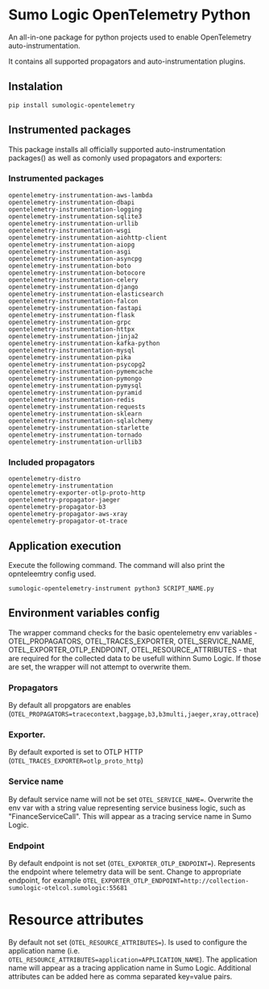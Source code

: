 # Sumo Logic OpenTelemetry Python


An all-in-one package for python projects used to enable OpenTelemetry auto-instrumentation.

It contains all supported propagators and auto-instrumentation plugins.

## Instalation

```
pip install sumologic-opentelemetry
```


## Instrumented packages

This package installs all officially supported auto-instrumentation packages() as well as comonly used propagators and exporters:

### Instrumented packages
```
opentelemetry-instrumentation-aws-lambda
opentelemetry-instrumentation-dbapi
opentelemetry-instrumentation-logging
opentelemetry-instrumentation-sqlite3
opentelemetry-instrumentation-urllib
opentelemetry-instrumentation-wsgi
opentelemetry-instrumentation-aiohttp-client
opentelemetry-instrumentation-aiopg
opentelemetry-instrumentation-asgi
opentelemetry-instrumentation-asyncpg
opentelemetry-instrumentation-boto
opentelemetry-instrumentation-botocore
opentelemetry-instrumentation-celery
opentelemetry-instrumentation-django
opentelemetry-instrumentation-elasticsearch
opentelemetry-instrumentation-falcon
opentelemetry-instrumentation-fastapi
opentelemetry-instrumentation-flask
opentelemetry-instrumentation-grpc
opentelemetry-instrumentation-httpx
opentelemetry-instrumentation-jinja2
opentelemetry-instrumentation-kafka-python
opentelemetry-instrumentation-mysql
opentelemetry-instrumentation-pika
opentelemetry-instrumentation-psycopg2
opentelemetry-instrumentation-pymemcache
opentelemetry-instrumentation-pymongo
opentelemetry-instrumentation-pymysql
opentelemetry-instrumentation-pyramid
opentelemetry-instrumentation-redis
opentelemetry-instrumentation-requests
opentelemetry-instrumentation-sklearn
opentelemetry-instrumentation-sqlalchemy
opentelemetry-instrumentation-starlette
opentelemetry-instrumentation-tornado
opentelemetry-instrumentation-urllib3
```

### Included propagators
```
opentelemetry-distro
opentelemetry-instrumentation
opentelemetry-exporter-otlp-proto-http
opentelemetry-propagator-jaeger
opentelemetry-propagator-b3
opentelemetry-propagator-aws-xray
opentelemetry-propagator-ot-trace
```

## Application execution
 Execute the following command. The command will also print the opnteleemtry config used.

```
sumologic-opentelemetry-instrument python3 SCRIPT_NAME.py
```

## Environment variables config
The wrapper command checks for the basic opentelemetry env variables - OTEL_PROPAGATORS, OTEL_TRACES_EXPORTER, OTEL_SERVICE_NAME, OTEL_EXPORTER_OTLP_ENDPOINT, OTEL_RESOURCE_ATTRIBUTES - that are required for the collected data to be usefull withinn Sumo Logic.
If those are set, the wrapper will not attempt to overwrite them.

### Propagators
By default all propgators are enables (`OTEL_PROPAGATORS=tracecontext,baggage,b3,b3multi,jaeger,xray,ottrace`)

### Exporter.
By default exported is set to OTLP HTTP (`OTEL_TRACES_EXPORTER=otlp_proto_http`)

### Service name
By default service name will not be set `OTEL_SERVICE_NAME=`. Overwrite the env var with a string value representing service business logic, such as "FinanceServiceCall". This will appear as a tracing service name in Sumo Logic.


### Endpoint
By default endpoint is not set (`OTEL_EXPORTER_OTLP_ENDPOINT=`). Represents the endpoint where telemetry data will be sent. Change to appropriate endpoint, for example `OTEL_EXPORTER_OTLP_ENDPOINT=http://collection-sumologic-otelcol.sumologic:55681`

# Resource attributes
By default not set (`OTEL_RESOURCE_ATTRIBUTES=`). Is used to configure the application name (i.e. `OTEL_RESOURCE_ATTRIBUTES=application=APPLICATION_NAME`). The application name will appear as a tracing application name in Sumo Logic. Additional attributes can be added here as comma separated key=value pairs.
